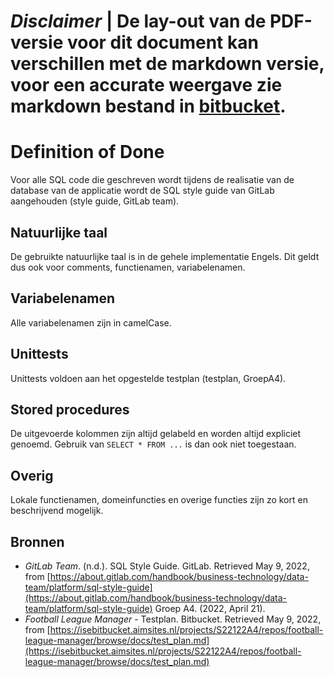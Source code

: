 # ***Disclaimer*** | De lay-out van de PDF-versie voor dit document kan verschillen met de markdown versie, voor een accurate weergave zie markdown bestand in [bitbucket](https://isebitbucket.aimsites.nl/projects/S22122A4/repos/football-league-manager/browse/docs).

# Definition of Done

Voor alle SQL code die geschreven wordt tijdens de realisatie van de database van de applicatie wordt de SQL style guide van GitLab aangehouden (style guide, GitLab team).

## Natuurlijke taal

De gebruikte natuurlijke taal is in de gehele implementatie Engels. Dit geldt dus ook voor comments, functienamen, variabelenamen. 

## Variabelenamen

Alle variabelenamen zijn in camelCase.

## Unittests

Unittests voldoen aan het opgestelde testplan (testplan, GroepA4).

## Stored procedures

De uitgevoerde kolommen zijn altijd gelabeld en worden altijd expliciet genoemd. Gebruik van `SELECT * FROM ...` is dan ook niet toegestaan.

## Overig

Lokale functienamen, domeinfuncties en overige functies zijn zo kort en beschrijvend mogelijk.

## Bronnen

- *GitLab Team*. (n.d.). SQL Style Guide. GitLab. Retrieved May 9, 2022, from [https://about.gitlab.com/handbook/business-technology/data-team/platform/sql-style-guide](https://about.gitlab.com/handbook/business-technology/data-team/platform/sql-style-guide) Groep A4. (2022, April 21). 
- *Football League Manager* - Testplan. Bitbucket. Retrieved May 9, 2022, from [https://isebitbucket.aimsites.nl/projects/S22122A4/repos/football-league-manager/browse/docs/test_plan.md](https://isebitbucket.aimsites.nl/projects/S22122A4/repos/football-league-manager/browse/docs/test_plan.md)
